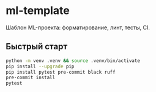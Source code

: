 # ml-template

Шаблон ML-проекта: форматирование, линт, тесты, CI.

## Быстрый старт
```bash
python -m venv .venv && source .venv/bin/activate
pip install --upgrade pip
pip install pytest pre-commit black ruff
pre-commit install
pytest
